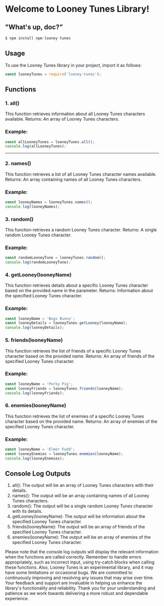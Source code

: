 # Welcome to Looney Tunes Library!

## "What's up, doc?”

```js
$ npm install npm-looney-tunes
```

## Usage
To use the Looney Tunes library in your project, import it as follows:
```js
const looneyTunes = require('looney-tunes');
```

## Functions
### 1. all()
This function retrieves information about all Looney Tunes characters available.
Returns: An array of Looney Tunes characters.
### Example: 
```js
const allLooneyTunes = looneyTunes.all();
console.log(allLooneyTunes);
```
---

### 2. names()
This function retrieves a list of all Looney Tunes character names available.
Returns: An array containing names of all Looney Tunes characters.
### Example: 
```js
const looneyNames = looneyTunes.names();
console.log(looneyNames);
```

### 3. random()
This function retrieves a random Looney Tunes character.
Returns: A single random Looney Tunes character.
### Example: 
```js
const randomLooneyTune = looneyTunes.random();
console.log(randomLooneyTune);
```

### 4. getLooney(looneyName)
This function retrieves details about a specific Looney Tunes character based on the provided name in the parameter.
Returns: Information about the specified Looney Tunes character.
### Example: 
```js
const looneyName = 'Bugs Bunny';
const looneyDetails = looneyTunes.getLooney(looneyName);
console.log(looneyDetails);
```


### 5. friends(looneyName)
This function retrieves the list of friends of a specific Looney Tunes character based on the provided name.
Returns: An array of friends of the specified Looney Tunes character.
### Example: 
```js
const looneyName = 'Porky Pig';
const looneyFriends = looneyTunes.friends(looneyName);
console.log(looneyFriends);
```

### 6. enemies(looneyName)
This function retrieves the list of enemies of a specific Looney Tunes character based on the provided name.
Returns: An array of enemies of the specified Looney Tunes character.
### Example: 
```js
const looneyName = 'Elmer Fudd';
const looneyEnemies = looneyTunes.enemies(looneyName);
console.log(looneyEnemies);
```

## Console Log Outputs

1. all(): The output will be an array of Looney Tunes characters with their details.
2. names(): The output will be an array containing names of all Looney Tunes characters.
3. random(): The output will be a single random Looney Tunes character with its details.
4. getLooney(looneyName): The output will be information about the specified Looney Tunes character.
5. friends(looneyName): The output will be an array of friends of the specified Looney Tunes character.
6. enemies(looneyName): The output will be an array of enemies of the specified Looney Tunes character.

Please note that the console log outputs will display the relevant information when the functions are called correctly.
Remember to handle errors appropriately, such as incorrect input, using try-catch blocks when calling these functions.
Also, Looney Tunes is an experimental library, and it may have some limitations or occasional bugs. We are committed to continuously improving and resolving any issues that may arise over time. Your feedback and support are invaluable in helping us enhance the library's functionality and reliability. Thank you for your understanding and patience as we work towards delivering a more robust and dependable experience.










